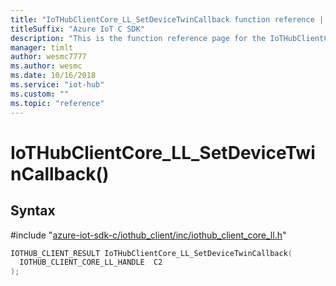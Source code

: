 ```yaml
---                             
title: "IoTHubClientCore_LL_SetDeviceTwinCallback function reference | Microsoft Docs" 
titleSuffix: "Azure IoT C SDK"            
description: "This is the function reference page for the IoTHubClientCore_LL_SetDeviceTwinCallback() function in the Azure IoT C SDK. This SDK is used with Azure IoT Hub and Azure IoT Hub Device Provisioning Service"            
manager: timlt                 
author: wesmc7777              
ms.author: wesmc               
ms.date: 10/16/2018                    
ms.service: "iot-hub"             
ms.custom: ""                
ms.topic: "reference"        
---                            
```


# IoTHubClientCore_LL_SetDeviceTwinCallback()

## Syntax

\#include "[azure-iot-sdk-c/iothub_client/inc/iothub_client_core_ll.h](../iothub-client-core-ll-h.md)"  
```C
IOTHUB_CLIENT_RESULT IoTHubClientCore_LL_SetDeviceTwinCallback(
  IOTHUB_CLIENT_CORE_LL_HANDLE  C2
);
```

